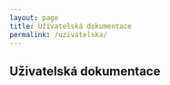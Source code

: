 ```yaml
---
layout: page
title: Uživatelská dokumentace
permalink: /uzivatelska/
---
```


## Uživatelská dokumentace
